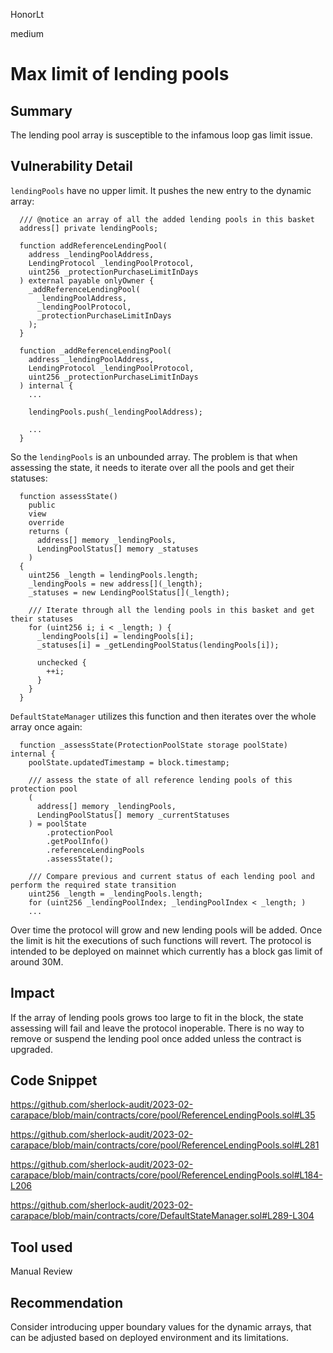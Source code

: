 HonorLt

medium

# Max limit of lending pools

## Summary

The lending pool array is susceptible to the infamous loop gas limit issue.

## Vulnerability Detail

`lendingPools` have no upper limit. It pushes the new entry to the dynamic array:

```solidity
  /// @notice an array of all the added lending pools in this basket
  address[] private lendingPools;
```

```solidity
  function addReferenceLendingPool(
    address _lendingPoolAddress,
    LendingProtocol _lendingPoolProtocol,
    uint256 _protectionPurchaseLimitInDays
  ) external payable onlyOwner {
    _addReferenceLendingPool(
      _lendingPoolAddress,
      _lendingPoolProtocol,
      _protectionPurchaseLimitInDays
    );
  }
```

```solidity
  function _addReferenceLendingPool(
    address _lendingPoolAddress,
    LendingProtocol _lendingPoolProtocol,
    uint256 _protectionPurchaseLimitInDays
  ) internal {
    ...

    lendingPools.push(_lendingPoolAddress);

    ...
  }
```

So the `lendingPools` is an unbounded array. The problem is that when assessing the state, it needs to iterate over all the pools and get their statuses:

```solidity
  function assessState()
    public
    view
    override
    returns (
      address[] memory _lendingPools,
      LendingPoolStatus[] memory _statuses
    )
  {
    uint256 _length = lendingPools.length;
    _lendingPools = new address[](_length);
    _statuses = new LendingPoolStatus[](_length);

    /// Iterate through all the lending pools in this basket and get their statuses
    for (uint256 i; i < _length; ) {
      _lendingPools[i] = lendingPools[i];
      _statuses[i] = _getLendingPoolStatus(lendingPools[i]);

      unchecked {
        ++i;
      }
    }
  }
```

`DefaultStateManager` utilizes this function and then iterates over the whole array once again:
```solidity
  function _assessState(ProtectionPoolState storage poolState) internal {
    poolState.updatedTimestamp = block.timestamp;

    /// assess the state of all reference lending pools of this protection pool
    (
      address[] memory _lendingPools,
      LendingPoolStatus[] memory _currentStatuses
    ) = poolState
        .protectionPool
        .getPoolInfo()
        .referenceLendingPools
        .assessState();

    /// Compare previous and current status of each lending pool and perform the required state transition
    uint256 _length = _lendingPools.length;
    for (uint256 _lendingPoolIndex; _lendingPoolIndex < _length; )
    ...
```

Over time the protocol will grow and new lending pools will be added. Once the limit is hit the executions of such functions will revert. The protocol is intended to be deployed on mainnet which currently has a block gas limit of around 30M.

## Impact

If the array of lending pools grows too large to fit in the block, the state assessing will fail and leave the protocol inoperable. 
There is no way to remove or suspend the lending pool once added unless the contract is upgraded.

## Code Snippet

https://github.com/sherlock-audit/2023-02-carapace/blob/main/contracts/core/pool/ReferenceLendingPools.sol#L35

https://github.com/sherlock-audit/2023-02-carapace/blob/main/contracts/core/pool/ReferenceLendingPools.sol#L281

https://github.com/sherlock-audit/2023-02-carapace/blob/main/contracts/core/pool/ReferenceLendingPools.sol#L184-L206

https://github.com/sherlock-audit/2023-02-carapace/blob/main/contracts/core/DefaultStateManager.sol#L289-L304

## Tool used

Manual Review

## Recommendation

Consider introducing upper boundary values for the dynamic arrays, that can be adjusted based on deployed environment and its limitations.
